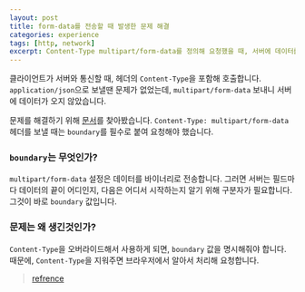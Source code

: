 ```yaml
---
layout: post
title: form-data를 전송할 때 발생한 문제 해결
categories: experience
tags: [http, network]
excerpt: Content-Type multipart/form-data를 정의해 요청했을 때, 서버에 데이터를 받을 수 없었던 문제를 해결합니다.
---
```


클라이언트가 서버와 통신할 때, 헤더의 `Content-Type`을 포함해 호출합니다. `application/json`으로 보낼땐 문제가 없었는데, `multipart/form-data` 보내니 서버에 데이터가 오지 않았습니다.

문제를 해결하기 위해 [문서](https://developer.mozilla.org/en-US/docs/Web/HTTP/Headers/Content-Type)를 찾아봤습니다. `Content-Type: multipart/form-data` 헤더를 보낼 때는 `boundary`를 필수로 붙여 요청해야 했습니다.

### `boundary`는 무엇인가?
`multipart/form-data` 설정은 데이터를 바이너리로 전송합니다. 그러면 서버는 필드마다 데이터의 끝이 어디인지, 다음은 어디서 시작하는지 알기 위해 구분자가 필요합니다. 그것이 바로 `boundary` 값입니다.

### 문제는 왜 생긴것인가?
`Content-Type`을 오버라이드해서 사용하게 되면, `boundary` 값을 명시해줘야 합니다. 때문에, `Content-Type`을 지워주면 브라우저에서 알아서 처리해 요청합니다.

> [refrence](https://muffinman.io/uploading-files-using-fetch-multipart-form-data/)